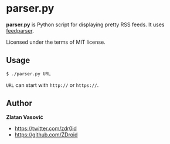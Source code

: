 # parser.py

**parser.py** is Python script for displaying pretty RSS feeds. It uses
[feedparser](http://code.google.com/p/feedparser/).

Licensed under the terms of MIT license.

## Usage

```bash
$ ./parser.py URL
```

`URL` can start with `http://` or `https://`.

## Author

**Zlatan Vasović**

* https://twitter.com/zdr0id
* https://github.com/ZDroid